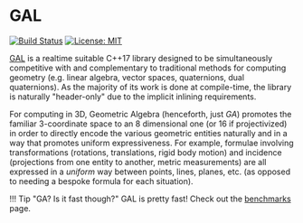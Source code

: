 # GAL

[![Build Status](https://travis-ci.org/jeremyong/gal.svg?branch=master)](https://travis-ci.org/jeremyong/gal)
[![License: MIT](https://img.shields.io/badge/License-MIT-blue.svg)](https://opensource.org/licenses/MIT)

[GAL](https://github.com/jeremyong/gal) is a realtime suitable C++17 library designed to be simultaneously competitive with and complementary to traditional methods for computing geometry (e.g. linear algebra, vector spaces, quaternions, dual quaternions). As the majority of its work is done at compile-time, the library is naturally "header-only" due to the implicit inlining requirements.

For computing in 3D, Geometric Algebra (henceforth, just *GA*) promotes the familiar 3-coordinate space to an 8 dimensional one (or 16 if projectivized) in order to directly encode the various geometric entities naturally and in a way that promotes uniform expressiveness. For example, formulae involving transformations (rotations, translations, rigid body motion) and incidence (projections from one entity to another, metric measurements) are all expressed in a *uniform* way between points, lines, planes, etc. (as opposed to needing a bespoke formula for each situation).

!!! Tip "GA? Is it fast though?"
    GAL is pretty fast! Check out the [benchmarks](benchmarks.md) page.